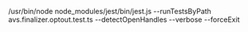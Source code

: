 /usr/bin/node node_modules/jest/bin/jest.js  --runTestsByPath  avs.finalizer.optout.test.ts  --detectOpenHandles --verbose  --forceExit
